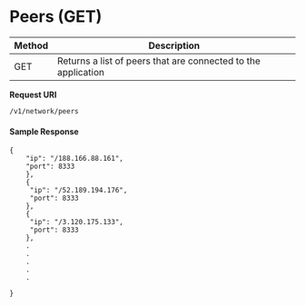 # Peers (GET)

| Method | Description                                                   |
| ------ | ------------------------------------------------------------- |
| GET    | Returns a list of peers that are connected to the application |

**Request URI**

```
/v1/network/peers
```

#### Sample Response

```
{
    "ip": "/188.166.88.161",
    "port": 8333
    },
    {
     "ip": "/52.189.194.176",
     "port": 8333
    },
    {
     "ip": "/3.120.175.133",
     "port": 8333
    },
    .
    .
    .
    .
    .
    
}
```
